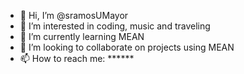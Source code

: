 - 👋 Hi, I’m @sramosUMayor
- 👀 I’m interested in coding, music and traveling
- 🌱 I’m currently learning MEAN
- 💞️ I’m looking to collaborate on projects using MEAN
- 📫 How to reach me: ******

<!---
sramosUMayor/sramosUMayor is a ✨ special ✨ repository because its `README.md` (this file) appears on your GitHub profile.
You can click the Preview link to take a look at your changes.
--->
